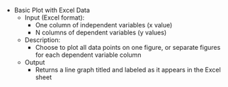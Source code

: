 * Basic Plot with Excel Data
  * Input (Excel format):
    * One column of independent variables (x value)
    * N columns of dependent variables (y values)
  * Description:
    * Choose to plot all data points on one figure, or separate figures for each dependent variable column
  * Output
    * Returns a line graph titled and labeled as it appears in the Excel sheet
